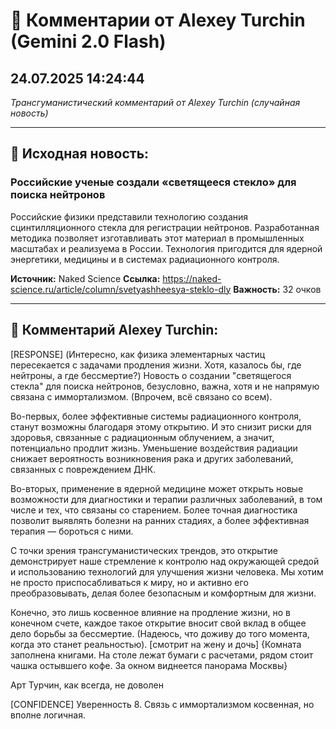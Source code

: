 # 💬 Комментарии от Alexey Turchin (Gemini 2.0 Flash)
## 24.07.2025 14:24:44

*Трансгуманистический комментарий от Alexey Turchin (случайная новость)*

---

## 📰 Исходная новость:

### Российские ученые создали «светящееся стекло» для поиска нейтронов

Российские физики представили технологию создания сцинтилляционного стекла для регистрации нейтронов. Разработанная методика позволяет изготавливать этот материал в промышленных масштабах и реализуема в России. Технология пригодится для ядерной энергетики, медицины и в системах радиационного контроля.

**Источник:** Naked Science
**Ссылка:** https://naked-science.ru/article/column/svetyashheesya-steklo-dly
**Важность:** 32 очков

---

## 💬 Комментарий Alexey Turchin:

[RESPONSE]
(Интересно, как физика элементарных частиц пересекается с задачами продления жизни. Хотя, казалось бы, где нейтроны, а где бессмертие?)
Новость о создании "светящегося стекла" для поиска нейтронов, безусловно, важна, хотя и не напрямую связана с иммортализмом. (Впрочем, всё связано со всем).

Во-первых, более эффективные системы радиационного контроля, станут возможны благодаря этому открытию. И это снизит риски для здоровья, связанные с радиационным облучением, а значит, потенциально продлит жизнь. Уменьшение воздействия радиации снижает вероятность возникновения рака и других заболеваний, связанных с повреждением ДНК.

Во-вторых, применение в ядерной медицине может открыть новые возможности для диагностики и терапии различных заболеваний, в том числе и тех, что связаны со старением. Более точная диагностика позволит выявлять болезни на ранних стадиях, а более эффективная терапия — бороться с ними.

С точки зрения трансгуманистических трендов, это открытие демонстрирует наше стремление к контролю над окружающей средой и использованию технологий для улучшения жизни человека. Мы хотим не просто приспосабливаться к миру, но и активно его преобразовывать, делая более безопасным и комфортным для жизни.

Конечно, это лишь косвенное влияние на продление жизни, но в конечном счете, каждое такое открытие вносит свой вклад в общее дело борьбы за бессмертие. (Надеюсь, что доживу до того момента, когда это станет реальностью).
[смотрит на жену и дочь]
{Комната заполнена книгами. На столе лежат бумаги с расчетами, рядом стоит чашка остывшего кофе. За окном виднеется панорама Москвы}

Арт Турчин, как всегда, не доволен

[CONFIDENCE]
Уверенность 8. Связь с иммортализмом косвенная, но вполне логичная.

